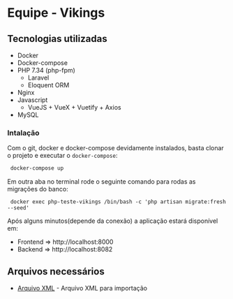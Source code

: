 # Equipe - Vikings

## Tecnologias utilizadas

- Docker
- Docker-compose
- PHP 7.34 (php-fpm)
  - Laravel
  - Eloquent ORM
- Nginx
- Javascript
  - VueJS + VueX + Vuetify + Axios
- MySQL

### Intalação

Com o git, docker e docker-compose devidamente instalados, basta clonar o projeto e executar o ```docker-compose```:
```bash
 docker-compose up
```
Em outra aba no terminal rode o seguinte comando para rodas as migrações do banco:
```
 docker exec php-teste-vikings /bin/bash -c 'php artisan migrate:fresh --seed'
```

Após alguns minutos(depende da conexão) a aplicação estará disponível em:

 - Frontend => http://localhost:8000
 - Backend => http://localhost:8082
 
 ## Arquivos necessários
 * [Arquivo XML](https://github.com/p21sistemas/vikings/blob/master/Cart%C3%B3rios-CNJ.xml) - Arquivo XML para importação
